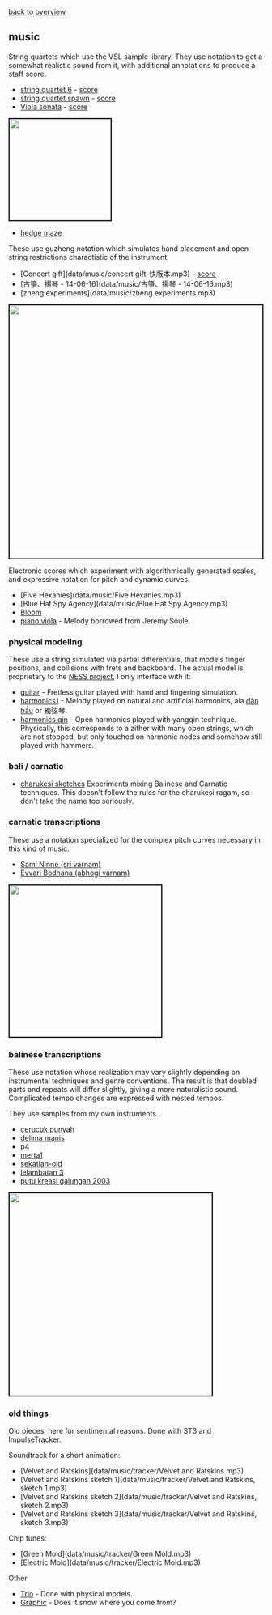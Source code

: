 [back to overview](overview.md.html)

## music

String quartets which use the VSL sample library.  They use notation to get a
somewhat realistic sound from it, with additional annotations to produce a
staff score.

- [string quartet 6](data/music/squartet6.mp3) -
    [score](data/score/squartet6.pdf)
- [string quartet spawn](data/music/squartet-spawn.mp3) -
    [score](data/score/squartet-spawn.pdf)
- [Viola sonata](data/music/viola-sonata.mp3) -
    [score](data/score/viola-sonata.pdf)

<a href="data/img/screen/seq-viola-sonata-vla1.png">
<img width=200 src="data/img/screen/seq-viola-sonata-vla1.png" border=2>
</a>

- [hedge maze](data/music/hedge-maze.mp3)

These use guzheng notation which simulates hand placement and open string
restrictions charactistic of the instrument.

- [Concert gift](data/music/concert gift-快版本.mp3) -
    [score](data/score/concert-gift.pdf)
- [古箏、揚琴 - 14-06-16](data/music/古箏、揚琴 - 14-06-16.mp3)
- [zheng experiments](data/music/zheng experiments.mp3)

<a href="data/img/screen/seq-concert-gift.png">
<img width=500 src="data/img/screen/seq-concert-gift.png" border=2>
</a>

Electronic scores which experiment with algorithmically generated scales, and
expressive notation for pitch and dynamic curves.

- [Five Hexanies](data/music/Five Hexanies.mp3)
- [Blue Hat Spy Agency](data/music/Blue Hat Spy Agency.mp3)
- [Bloom](data/music/bloom.mp3)
- [piano viola](data/music/pnovla.mp3) - Melody borrowed from Jeremy Soule.

### physical modeling

These use a string simulated via partial differentials, that models finger
positions, and collisions with frets and backboard.  The actual model is
proprietary to the [NESS project](http://www.ness.music.ed.ac.uk/), I only
interface with it:

- [guitar](data/music/ness/guitar1-96k.mp3) - Fretless guitar played with hand
and fingering simulation.
- [harmonics1](data/music/ness/harmonics1.mp3) - Melody played on
natural and artificial harmonics, ala
[đàn bầu](https://en.wikipedia.org/wiki/%C4%90%C3%A0n_b%E1%BA%A7u) or 獨弦琴.
- [harmonics qin](data/music/ness/h-qin.mp3) - Open harmonics played
with yangqin technique.  Physically, this corresponds to a zither with many
open strings, which are not stopped, but only touched on harmonic nodes and
somehow still played with hammers.

### bali / carnatic

- [charukesi sketches](data/music/charukesi.mp3) Experiments mixing Balinese
and Carnatic techniques.  This doesn't follow the rules for the charukesi
ragam, so don't take the name too seriously.

### carnatic transcriptions

These use a notation specialized for the complex pitch curves necessary in this
kind of music.

- [Sami Ninne (sri varnam)](data/music/sami-ninne.mp3)
- [Evvari Bodhana (abhogi varnam)](data/music/evvari.mp3)

<a href="data/img/screen/evvari.png">
<img width=300 src="data/img/screen/evvari.png" border=2>
</a>

### balinese transcriptions

These use notation whose realization may vary slightly depending on
instrumental techniques and genre conventions.  The result is that doubled
parts and repeats will differ slightly, giving a more naturalistic sound.
Complicated tempo changes are expressed with nested tempos.

They use samples from my own instruments.

- [cerucuk punyah](data/music/cerucuk-punyah.mp3)
- [delima manis](data/music/delima-manis.mp3)
- [p4](data/music/p4.mp3)
- [merta1](data/music/merta1.mp3)
- [sekatian-old](data/music/sekatian-old.mp3)
- [lelambatan 3](data/music/lelambatan-3.mp3)
- [putu kreasi galungan 2003](data/music/putu-kreasi-galungan-2003.mp3)

<a href="data/img/screen/seq-cerucuk-punyah.png">
<img width=400 src="data/img/screen/seq-cerucuk-punyah.png" border=2>
</a>

### old things

Old pieces, here for sentimental reasons.  Done with ST3 and ImpulseTracker.

Soundtrack for a short animation:

- [Velvet and Ratskins](data/music/tracker/Velvet and Ratskins.mp3)
- [Velvet and Ratskins sketch 1](data/music/tracker/Velvet and Ratskins, sketch 1.mp3)
- [Velvet and Ratskins sketch 2](data/music/tracker/Velvet and Ratskins, sketch 2.mp3)
- [Velvet and Ratskins sketch 3](data/music/tracker/Velvet and Ratskins, sketch 3.mp3)

Chip tunes:

- [Green Mold](data/music/tracker/Green Mold.mp3)
- [Electric Mold](data/music/tracker/Electric Mold.mp3)

Other

- [Trio](data/music/old/ptrio.mp3) - Done with physical models.
- [Graphic](data/music/tracker/Graphic.mp3) - Does it snow where you come from?
